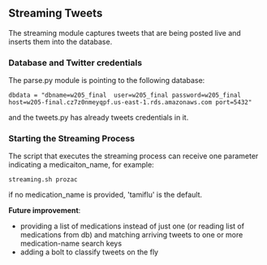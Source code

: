 ## Streaming Tweets

The streaming module captures tweets that are being posted live and inserts them into the database.

### Database and Twitter credentials

The parse.py module is pointing to the following database:
```
dbdata = "dbname=w205_final  user=w205_final password=w205_final host=w205-final.cz7z0nmeyqpf.us-east-1.rds.amazonaws.com port=5432"
```
and the tweets.py has already tweets credentials in it. 

### Starting the Streaming Process

The script that executes the streaming process can receive one parameter indicating a medicaiton_name,
for example:
```
streaming.sh prozac
```

if no medication_name is provided, 'tamiflu' is the default.


**Future improvement**: 
* providing a list of medications instead of just one (or reading list of medications from db)
and matching arriving tweets to one or more medication-name search keys 
* adding a bolt to classify tweets on the fly